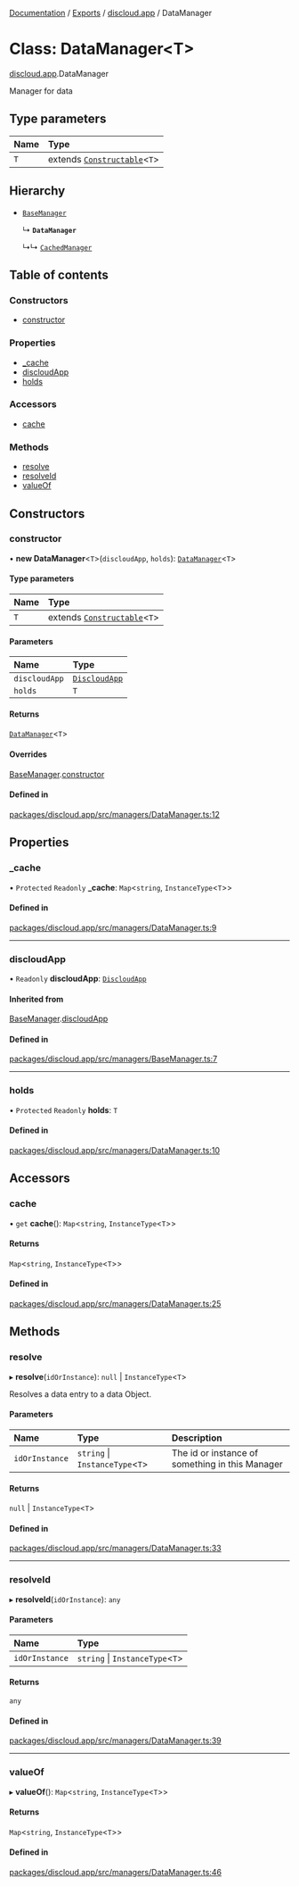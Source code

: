 [Documentation](../README.md) / [Exports](../modules.md) / [discloud.app](../modules/discloud_app.md) / DataManager

# Class: DataManager\<T\>

[discloud.app](../modules/discloud_app.md).DataManager

Manager for data

## Type parameters

| Name | Type |
| :------ | :------ |
| `T` | extends [`Constructable`](../modules/discloud_app.md#constructable)\<`T`\> |

## Hierarchy

- [`BaseManager`](discloud_app.BaseManager.md)

  ↳ **`DataManager`**

  ↳↳ [`CachedManager`](discloud_app.CachedManager.md)

## Table of contents

### Constructors

- [constructor](discloud_app.DataManager.md#constructor)

### Properties

- [\_cache](discloud_app.DataManager.md#_cache)
- [discloudApp](discloud_app.DataManager.md#discloudapp)
- [holds](discloud_app.DataManager.md#holds)

### Accessors

- [cache](discloud_app.DataManager.md#cache)

### Methods

- [resolve](discloud_app.DataManager.md#resolve)
- [resolveId](discloud_app.DataManager.md#resolveid)
- [valueOf](discloud_app.DataManager.md#valueof)

## Constructors

### constructor

• **new DataManager**\<`T`\>(`discloudApp`, `holds`): [`DataManager`](discloud_app.DataManager.md)\<`T`\>

#### Type parameters

| Name | Type |
| :------ | :------ |
| `T` | extends [`Constructable`](../modules/discloud_app.md#constructable)\<`T`\> |

#### Parameters

| Name | Type |
| :------ | :------ |
| `discloudApp` | [`DiscloudApp`](discloud_app.DiscloudApp.md) |
| `holds` | `T` |

#### Returns

[`DataManager`](discloud_app.DataManager.md)\<`T`\>

#### Overrides

[BaseManager](discloud_app.BaseManager.md).[constructor](discloud_app.BaseManager.md#constructor)

#### Defined in

[packages/discloud.app/src/managers/DataManager.ts:12](https://github.com/discloud/discloud.app/blob/78281f4/packages/discloud.app/src/managers/DataManager.ts#L12)

## Properties

### \_cache

• `Protected` `Readonly` **\_cache**: `Map`\<`string`, `InstanceType`\<`T`\>\>

#### Defined in

[packages/discloud.app/src/managers/DataManager.ts:9](https://github.com/discloud/discloud.app/blob/78281f4/packages/discloud.app/src/managers/DataManager.ts#L9)

___

### discloudApp

• `Readonly` **discloudApp**: [`DiscloudApp`](discloud_app.DiscloudApp.md)

#### Inherited from

[BaseManager](discloud_app.BaseManager.md).[discloudApp](discloud_app.BaseManager.md#discloudapp)

#### Defined in

[packages/discloud.app/src/managers/BaseManager.ts:7](https://github.com/discloud/discloud.app/blob/78281f4/packages/discloud.app/src/managers/BaseManager.ts#L7)

___

### holds

• `Protected` `Readonly` **holds**: `T`

#### Defined in

[packages/discloud.app/src/managers/DataManager.ts:10](https://github.com/discloud/discloud.app/blob/78281f4/packages/discloud.app/src/managers/DataManager.ts#L10)

## Accessors

### cache

• `get` **cache**(): `Map`\<`string`, `InstanceType`\<`T`\>\>

#### Returns

`Map`\<`string`, `InstanceType`\<`T`\>\>

#### Defined in

[packages/discloud.app/src/managers/DataManager.ts:25](https://github.com/discloud/discloud.app/blob/78281f4/packages/discloud.app/src/managers/DataManager.ts#L25)

## Methods

### resolve

▸ **resolve**(`idOrInstance`): ``null`` \| `InstanceType`\<`T`\>

Resolves a data entry to a data Object.

#### Parameters

| Name | Type | Description |
| :------ | :------ | :------ |
| `idOrInstance` | `string` \| `InstanceType`\<`T`\> | The id or instance of something in this Manager |

#### Returns

``null`` \| `InstanceType`\<`T`\>

#### Defined in

[packages/discloud.app/src/managers/DataManager.ts:33](https://github.com/discloud/discloud.app/blob/78281f4/packages/discloud.app/src/managers/DataManager.ts#L33)

___

### resolveId

▸ **resolveId**(`idOrInstance`): `any`

#### Parameters

| Name | Type |
| :------ | :------ |
| `idOrInstance` | `string` \| `InstanceType`\<`T`\> |

#### Returns

`any`

#### Defined in

[packages/discloud.app/src/managers/DataManager.ts:39](https://github.com/discloud/discloud.app/blob/78281f4/packages/discloud.app/src/managers/DataManager.ts#L39)

___

### valueOf

▸ **valueOf**(): `Map`\<`string`, `InstanceType`\<`T`\>\>

#### Returns

`Map`\<`string`, `InstanceType`\<`T`\>\>

#### Defined in

[packages/discloud.app/src/managers/DataManager.ts:46](https://github.com/discloud/discloud.app/blob/78281f4/packages/discloud.app/src/managers/DataManager.ts#L46)
